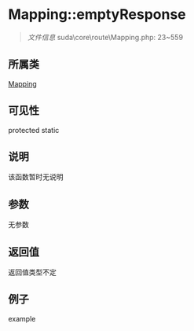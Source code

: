 # Mapping::emptyResponse

> *文件信息* suda\core\route\Mapping.php: 23~559
## 所属类 

[Mapping](../Mapping.md)

## 可见性

  protected  static
## 说明

该函数暂时无说明

## 参数

无参数

## 返回值
返回值类型不定

## 例子

example